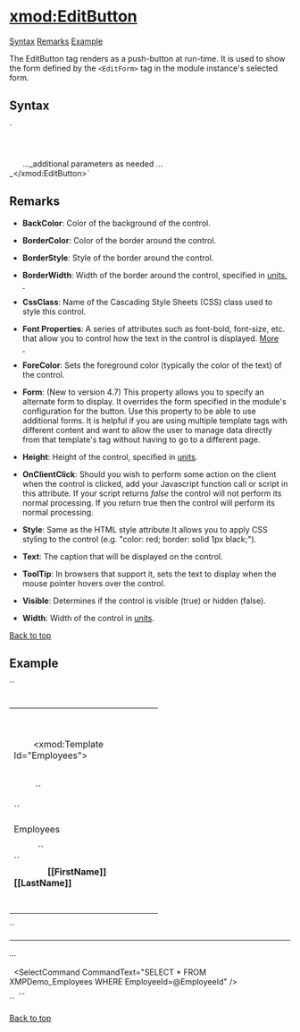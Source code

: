 # <xmod:EditButton>

<a name="top"></a>

[Syntax](#syntax) [Remarks](#remarks) [Example](#example)

The EditButton tag renders as a push-button at run-time. It is used to show the form defined by the `<EditForm>` tag in the module instance's selected form.

<a name="syntax"></a>

## Syntax

<div xmlns="">`<xmod:EditButton  
    BackColor="_color name_|#dddddd"  
    BorderColor="_color name_|#dddddd"  
    BorderStyle="**NotSet**|None|Dotted|Dashed|Solid|Double|Groove|Ridge| Inset|Outset"  
    BorderWidth_="size_"  
    CssClass="_string_"  
    Font-Bold="True|**False**"  
    Font-Italic="True|**False**"  
    Font-Names="_string_"  
    Font-Overline="True|**False**"  
    Font-Size="_string_|Smaller|Larger|XX-Small|X-Small|Small|Medium| Large|X-Large|XX-Large"  
    Font-Strikeout="True|**False**"  
    Font-Underline="True|**False**"  
    ForeColor="_color name_|#dddddd"  
    Form="_form name_"  
    Height="_size_"  
    OnClientClick="_javascript_"  
    Style="_string_"  
    Text="_string_"  
    ToolTip="_string_"  
    Visible="**True**|False"  
    Width="_size_" >  

      <Parameter Name="_string_" Value="_string_" Datatype="_boolean_|_string_|_int32_" />  
      <Parameter Name="_string_" Value="_string_" Datatype="_boolean_|_string_|_int32_" />  
      ..._additional parameters as needed ...  
_</xmod:EditButton>`</div>

<a name="remarks"></a>

## Remarks

*   **BackColor**: Color of the background of the control.  

*   **BorderColor**: Color of the border around the control.  

*   **BorderStyle**: Style of the border around the control.  

*   **BorderWidth**: Width of the border around the control, specified in [units.  
     ](units.html)
*   **CssClass**: Name of the Cascading Style Sheets (CSS) class used to style this control.  

*   **Font Properties**: A series of attributes such as font-bold, font-size, etc. that allow you to control how the text in the control is displayed. [More  
     ](fontproperties.html)
*   **ForeColor**: Sets the foreground color (typically the color of the text) of the control.  

*   **Form**: (New to version 4.7) This property allows you to specify an alternate form to display. It overrides the form specified in the module's configuration for the button. Use this property to be able to use additional forms. It is helpful if you are using multiple template tags with different content and want to allow the user to manage data directly from that template's tag without having to go to a different page.  

*   **Height**: Height of the control, specified in [units](units.html).  

*   **OnClientClick**: Should you wish to perform some action on the client when the control is clicked, add your Javascript function call or script in this attribute. If your script returns _false_ the control will not perform its normal processing. If you return true then the control will perform its normal processing.  

*   **Style**: Same as the HTML style attribute.It allows you to apply CSS styling to the control (e.g. "color: red; border: solid 1px black;").  

*   **Text**: The caption that will be displayed on the control.  

*   **ToolTip**: In browsers that support it, sets the text to display when the mouse pointer hovers over the control.  

*   **Visible**: Determines if the control is visible (true) or hidden (false).  

*   **Width**: Width of the control in [units](units.html).  

[Back to top](#top)  
<a name="example"></a>

## Example

<div xmlns="">``<div>  
  <table width="100%">  
    <tr>  
      <td width="250" valign="top">  

        <!-- EMPLOYEES TEMPLATE -->  

        <xmod:Template Id="Employees">  
          <ListDataSource CommandText="SELECT * FROM XMPDemo_Employees WHERE DepartmentId = @DepartmentId">  
           <parameter name="DepartmentId" alias="DepartmentId" />  
         </ListDataSource>``</div>

<div xmlns="">``<HeaderTemplate>  
            <p>Employees</p>  
          </HeaderTemplate>``</div>

<div xmlns="">``  
          <ItemTemplate>  
            <div style="text-align: middle;">  
              <strong>[[FirstName]] [[LastName]]</strong>  
<span class="CodeHighlight">              <xmod:EditButton Text="Edit Employee">  
                <Parameter Name="EmployeeId" Value='[[EmployeeId]]' Datatype="int32" />  
              </xmod:EditButton></span>  
            </div>  
          </ItemTemplate>  
        </xmod:Template>  
      </td>  
    </tr>  
  </table>  
</div>``  

----------------------------  
...  
<EditForm>  
  <SelectCommand CommandText="SELECT * FROM XMPDemo_Employees WHERE EmployeeId=@EmployeeId" />  
    ...  
</EditForm>`` </div>

[Back to top](#top)